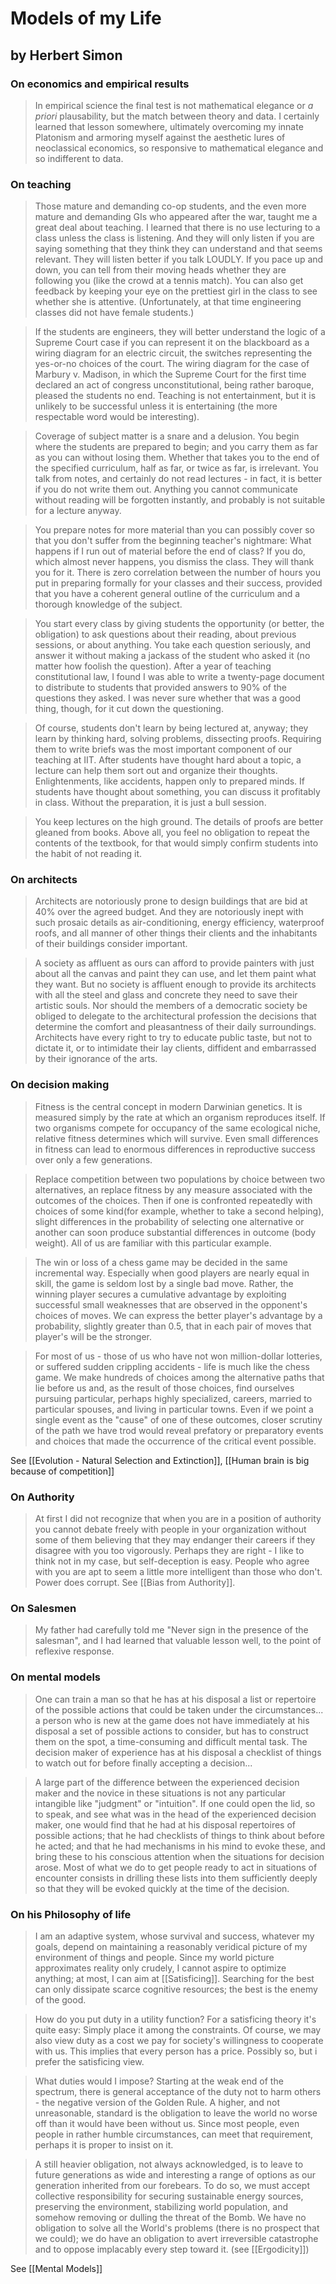 # Models of my Life

## by Herbert Simon

### On economics and empirical results

> In empirical science the final test is not mathematical elegance or *a priori* plausability, but the match between theory and data. I certainly learned that lesson somewhere, ultimately overcoming my innate Platonism and armoring myself against the aesthetic lures of neoclassical economics, so responsive to mathematical elegance and so indifferent to data.


### On teaching

> Those mature and demanding co-op students, and the even more mature and demanding GIs who appeared after the war, taught me a great deal about teaching. I learned that there is no use lecturing to a class unless the class is listening. And they will only listen if you are saying something that they think they can understand and that seems relevant. They will listen better if you talk LOUDLY. If you pace up and down, you can tell from their moving heads whether they are following you (like the crowd at a tennis match). You can also get feedback by keeping your eye on the prettiest girl in the class to see whether she is attentive. (Unfortunately, at that time engineering classes did not have female students.)

> If the students are engineers, they will better understand the logic of a Supreme Court case if you can represent it on the blackboard as a wiring diagram for an electric circuit, the switches representing the yes-or-no choices of the court. The wiring diagram for the case of Marbury v. Madison, in which the Supreme Court for the first time declared an act of congress unconstitutional, being rather baroque, pleased the students no end. Teaching is not entertainment, but it is unlikely to be successful unless it is entertaining (the more respectable word would be interesting).

> Coverage of subject matter is a snare and a delusion. You begin where the students are prepared to begin; and you carry them as far as you can without losing them. Whether that takes you to the end of the specified curriculum, half as far, or twice as far, is irrelevant. You talk from notes, and certainly do not read lectures - in fact, it is better if you do not write them out. Anything you cannot communicate without reading will be forgotten instantly, and probably is not suitable for a lecture anyway.

> You prepare notes for more material than you can possibly cover so that you don't suffer from the beginning teacher's nightmare: What happens if I run out of material before the end of class? If you do, which almost never happens, you dismiss the class. They will thank you for it. There is zero correlation between the number of hours you put in preparing formally for your classes and their success, provided that you have a coherent general outline of the curriculum and a thorough knowledge of the subject.

> You start every class by giving students the opportunity (or better, the obligation) to ask questions about their reading, about previous sessions, or about anything. You take each question seriously, and answer it without making a jackass of the student who asked it (no matter how foolish the question). After a year of teaching constitutional law, I found I was able to write a twenty-page document to distribute to students that provided answers to 90% of the questions they asked. I was never sure whether that was a good thing, though, for it cut down the questioning.

>Of course, students don't learn by being lectured at, anyway; they learn by thinking hard, solving problems, dissecting proofs. Requiring them to write briefs was the most important component of our teaching at IIT. After students have thought hard about a topic, a lecture can help them sort out and organize their thoughts. Enlightenments, like accidents, happen only to prepared minds. If students have thought about something, you can discuss it profitably in class. Without the preparation, it is just a bull session.

> You keep lectures on the high ground. The details of proofs are better gleaned from books. Above all, you feel no obligation to repeat the contents of the textbook, for that would simply confirm students into the habit of not reading it.

### On architects
> Architects are notoriously prone to design buildings that are bid at 40% over the agreed budget. And they are notoriously inept with such prosaic details as air-conditioning, energy efficiency, waterproof roofs, and all manner of other things their clients and the inhabitants of their buildings consider important. 


> A society as affluent as ours can afford to provide painters with just about all the canvas and paint they can use, and let them paint what they want. But no society is affluent enough to provide its architects with all the steel and glass and concrete they need to save their artistic souls. Nor should the members of a democratic society be obliged to delegate to the architectural profession the decisions that determine the comfort and pleasantness of their daily surroundings. Architects have every right to try to educate public taste, but not to dictate it, or to intimidate their lay clients, diffident and embarrassed by their ignorance of the arts.


### On decision making
> Fitness is the central concept in modern Darwinian genetics. It is measured simply by the rate at which an organism reproduces itself. If two organisms compete for occupancy of the same ecological niche, relative fitness determines which will survive. Even small differences in fitness can lead to enormous differences in reproductive success over only a few generations. 


> Replace competition between two populations by choice between two alternatives, an replace fitness by any measure associated with the outcomes of the choices. Then if one is confronted repeatedly with choices of some kind(for example, whether to take a second helping), slight differences in the probability of selecting one alternative or another can soon produce substantial differences in outcome (body weight). All of us are familiar with this particular example.

> The win or loss of a chess game may be decided in the same incremental way. Especially when good players are nearly equal in skill, the game is seldom lost by a single bad move.  Rather,  the winning player secures a cumulative advantage by exploiting successful small weaknesses that are observed  in the opponent's choices of moves. We can express the better player's advantage by a probability, slightly greater than 0.5, that in each pair of moves that player's will be the stronger.

> For most of us - those of us who have not won million-dollar lotteries, or suffered sudden crippling accidents - life is much like the chess game. We make hundreds of choices among the alternative paths that lie before us and, as the result of those choices, find ourselves pursuing particular, perhaps highly specialized, careers, married to particular spouses, and living in particular towns. Even if we point a single event as the "cause" of one of these outcomes, closer scrutiny of the path we have trod would reveal prefatory or preparatory events and choices that made the occurrence of the critical event possible.

See [[Evolution - Natural Selection and Extinction]], [[Human brain is big because of competition]]


### On Authority

> At first I did not recognize that when you are in a position of authority you cannot debate freely with people in your organization without some of them believing that they may endanger their careers if they disagree with you too vigorously. Perhaps they are right - I like to think not in my case, but self-deception is easy. People who agree with you are apt to seem a little more intelligent than those who don't. Power does corrupt. See [[Bias from Authority]].

### On Salesmen

> My father had carefully told me "Never sign in the presence of the salesman", and I had learned that valuable lesson well, to the point of reflexive response.

### On mental models

> One can train a man so that he has at his disposal a list or repertoire of the possible actions that could be taken under the circumstances... a person who is new at the game does not have immediately at his disposal a set of possible actions to consider, but has to construct them on the spot, a time-consuming and difficult mental task. The decision maker of experience has at his disposal a checklist of things to watch out for before finally accepting a decision...

> A large part of the difference between the experienced decision maker and the novice in these situations is not any particular intangible like "judgment" or "intuition". If one could open the lid, so to speak, and see what was in the head of the experienced decision maker, one would find that he had at his disposal repertoires of possible actions; that he had checklists of things to think about before he acted; and that he had mechanisms in his mind to evoke these, and bring these to his conscious attention when the situations for decision arose. Most of what we do to get people ready to act in situations of encounter consists in drilling these lists into them sufficiently deeply so that they will be evoked quickly at the time of the decision.


### On his Philosophy of life
> I am an adaptive system, whose survival and success, whatever my goals, depend on maintaining a reasonably veridical picture of my environment of things and people. Since my world picture approximates reality only crudely, I cannot aspire to optimize anything; at most, I can aim at [[Satisficing]]. Searching for the best can only dissipate scarce cognitive resources; the best is the enemy of the good.

> How do you put duty in a utility function? For a satisficing theory it's quite easy: Simply place it among the constraints. Of course, we may also view duty as a cost we pay for society's willingness to cooperate with us. This implies that every person has a price. Possibly so, but i prefer the satisficing view.

> What duties would I impose? Starting at the weak end of the spectrum, there is general acceptance of the duty not to harm others - the negative version of the Golden Rule. A higher, and not unreasonable, standard is the obligation to leave the world no worse off than it would have been without us. Since most people, even people in rather humble circumstances, can meet that requirement, perhaps it is proper to insist on it.

> A still heavier obligation, not always acknowledged, is to leave to future generations as wide and interesting  a range of options as our generation inherited from our forebears. To do so, we must accept collective responsibility for securing sustainable energy sources, preserving the environment, stabilizing world population, and somehow removing or dulling the threat of the Bomb. We have no obligation to solve all the World's problems (there is no prospect that we could); we do have an obligation to avert irreversible catastrophe and to oppose implacably every step toward  it. (see [[Ergodicity]])


See [[Mental Models]]




